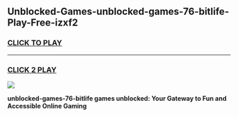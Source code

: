
## Unblocked-Games-unblocked-games-76-bitlife-Play-Free-izxf2
<h3>
<a href="https://premium76.site?title=unblocked-games-76-bitlife&ref=18A1">CLICK TO PLAY</a></h3>
<hr>

<h3>
<a href="https://premium76.site?title=unblocked-games-76-bitlife&ref=18A1">CLICK 2 PLAY</a>
  
</h3>

<a href="https://premium76.site?title=unblocked-games-76-bitlife&ref=18A1"><img src="https://clearcache.store/games.png"></a>


**unblocked-games-76-bitlife games unblocked: Your Gateway to Fun and Accessible Online Gaming**
